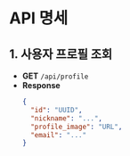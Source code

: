 # API 명세

## 1. 사용자 프로필 조회
- **GET** `/api/profile`
- **Response**
  ```json
  {
    "id": "UUID",
    "nickname": "...",
    "profile_image": "URL",
    "email": "..."
  }